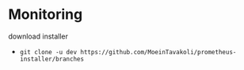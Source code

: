 # Monitoring

download installer 

  - `git clone -u dev https://github.com/MoeinTavakoli/prometheus-installer/branches`
